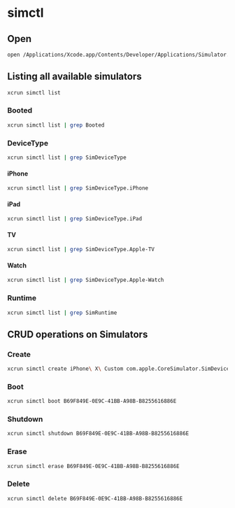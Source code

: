 # simctl

## Open

```bash
open /Applications/Xcode.app/Contents/Developer/Applications/Simulator.app/
```

## Listing all available simulators

```bash
xcrun simctl list
```


### Booted

```bash
xcrun simctl list | grep Booted
```


### DeviceType

```bash
xcrun simctl list | grep SimDeviceType
```

#### iPhone

```bash
xcrun simctl list | grep SimDeviceType.iPhone
```

#### iPad

```bash
xcrun simctl list | grep SimDeviceType.iPad
```

#### TV

```bash
xcrun simctl list | grep SimDeviceType.Apple-TV
```

#### Watch

```bash
xcrun simctl list | grep SimDeviceType.Apple-Watch
```



### Runtime

```bash
xcrun simctl list | grep SimRuntime
```


## CRUD operations on Simulators

### Create

```bash
xcrun simctl create iPhone\ X\ Custom com.apple.CoreSimulator.SimDeviceType.iPhone-X com.apple.CoreSimulator.SimRuntime.iOS-11-2
```

### Boot

```bash
xcrun simctl boot B69F849E-0E9C-41BB-A98B-B8255616886E
```

### Shutdown

```bash
xcrun simctl shutdown B69F849E-0E9C-41BB-A98B-B8255616886E
```

### Erase

```bash
xcrun simctl erase B69F849E-0E9C-41BB-A98B-B8255616886E
```

### Delete

```bash
xcrun simctl delete B69F849E-0E9C-41BB-A98B-B8255616886E
```
